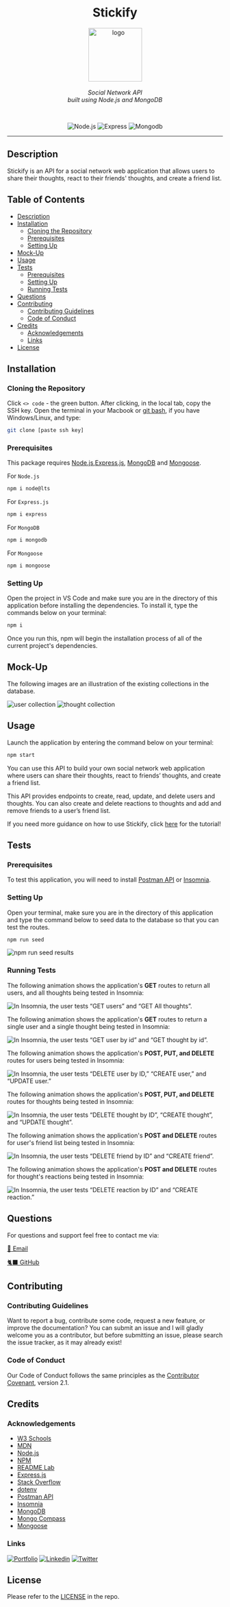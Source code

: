 <h1 align="center"> Stickify </h1>

<p align="center">
    <img src="./assets/logo.png" alt="logo" width="125px" height="125px" />
  <br><br>
  <i> Social Network API
    <br> built using Node.js and MongoDB</i>
  <br>
</p>
<br>

<div align="center">

![Node.js](https://img.shields.io/badge/node.js-AA336A?logo=node.js)
![Express](https://img.shields.io/badge/express-AA336A?logo=express)
![Mongodb](https://img.shields.io/badge/mongodb-AA336A?logo=mongodb)

</div>

---

## Description

Stickify is an API for a social network web application that allows users to share their thoughts, react to their friends' thoughts, and create a friend list.

## Table of Contents

- [Description](#description)
- [Installation](#installation)
  - [Cloning the Repository](#cloning-the-repository)
  - [Prerequisites](#prerequisites)
  - [Setting Up](#setting-up)
- [Mock-Up](#mock-up)
- [Usage](#usage)
- [Tests](#tests)
  - [Prerequisites](#prerequisites-1)
  - [Setting Up](#setting-up-1)
  - [Running Tests](#running-tests)
- [Questions](#questions)
- [Contributing](#contributing)
  - [Contributing Guidelines](#contributing-guidelines)
  - [Code of Conduct](#code-of-conduct)
- [Credits](#credits)
  - [Acknowledgements](#acknowledgements)
  - [Links](#links)
- [License](#license)

## Installation

### Cloning the Repository

Click `<> code` - the green button. After clicking, in the local tab, copy the SSH key. Open the terminal in your Macbook or [git bash](https://git-scm.com/downloads), if you have Windows/Linux, and type:

```bash
git clone [paste ssh key]
```

### Prerequisites

This package requires [Node.js](https://nodejs.org/en/download/),[Express.js](https://expressjs.com/), [MongoDB](https://www.npmjs.com/package/mongodb) and [Mongoose](https://www.npmjs.com/package/mongoose).

For `Node.js`

```bash
npm i node@lts
```

For `Express.js`

```bash
npm i express
```

For `MongoDB`

```bash
npm i mongodb
```

For `Mongoose`

```bash
npm i mongoose
```

### Setting Up

Open the project in VS Code and make sure you are in the directory of this application before installing the dependencies. To install it, type the commands below on your terminal:

```bash
npm i
```

Once you run this, npm will begin the installation process of all of the current project's dependencies.

## Mock-Up

The following images are an illustration of the existing collections in the database.

<img src="./assets/user.png" alt="user collection" />
<img src="./assets/thought.png" alt="thought collection" />


## Usage

Launch the application by entering the command below on your terminal:

```bash
npm start
```

You can use this API to build your own social network web application where users can share their thoughts, react to friends’ thoughts, and create a friend list.

This API provides endpoints to create, read, update, and delete users and thoughts. You can also create and delete reactions to thoughts and add and remove friends to a user’s friend list.

If you need more guidance on how to use Stickify, click [here](https://drive.google.com/file/d/1W4BDybJLhourhyLzCxMwgYOScv82ov4O/view) for the tutorial!

## Tests

### Prerequisites

To test this application, you will need to install [Postman API](https://www.postman.com/downloads/) or [Insomnia](https://insomnia.rest/download).

### Setting Up

Open your terminal, make sure you are in the directory of this application and type the command below to seed data to the database so that you can test the routes.

```bash
npm run seed
```

![npm run seed results](assets/test.png)

### Running Tests

The following animation shows the application's **GET** routes to return all users, and all thoughts being tested in Insomnia:

![In Insomnia, the user tests “GET users” and “GET All thoughts”.](./assets/demo1.gif)

The following animation shows the application's **GET** routes to return a single user and a single thought being tested in Insomnia:

![In Insomnia, the user tests “GET user by id” and “GET thought by id”.](./assets/demo2.gif)

The following animation shows the application's **POST, PUT, and DELETE** routes for users being tested in Insomnia:

![In Insomnia, the user tests “DELETE user by ID,” “CREATE user,” and “UPDATE user.”](./assets/demo3.gif)

The following animation shows the application's **POST, PUT, and DELETE** routes for thoughts being tested in Insomnia:

![In Insomnia, the user tests “DELETE thought by ID”, “CREATE thought”, and “UPDATE thought”.](./assets/demo4.gif)

The following animation shows the application's **POST and DELETE** routes for user's friend list being tested in Insomnia:

![In Insomnia, the user tests “DELETE friend by ID” and “CREATE friend”.](./assets/demo5.gif)

The following animation shows the application's **POST and DELETE** routes for thought's reactions being tested in Insomnia:

![In Insomnia, the user tests “DELETE reaction by ID” and “CREATE reaction.”](./assets/demo6.gif)

## Questions

For questions and support feel free to contact me via:

<a href="mailto:larigens@gmail.com">📧 Email </a>

<a href="https://github.com/larigens">🐈‍⬛ GitHub </a>

## Contributing

### Contributing Guidelines

Want to report a bug, contribute some code, request a new feature, or improve the documentation? You can submit an issue and I will gladly welcome you as a contributor, but before submitting an issue, please search the issue tracker, as it may already exist!

### Code of Conduct

Our Code of Conduct follows the same principles as the [Contributor Covenant](https://www.contributor-covenant.org/version/2/1/code_of_conduct/), version 2.1.

## Credits

### Acknowledgements

- [W3 Schools](https://www.w3schools.com)
- [MDN](https://developer.mozilla.org/en-US/)
- [Node.js](https://nodejs.org/en/)
- [NPM](https://www.npmjs.com/)
- [README Lab](https://github.com/larigens/readme-lab)
- [Express.js](https://expressjs.com/en/4x/api.html)
- [Stack Overflow](https://stackoverflow.com/)
- [dotenv](https://www.npmjs.com/package/dotenv)
- [Postman API](https://www.postman.com/)
- [Insomnia](https://insomnia.rest/)
- [MongoDB](https://www.mongodb.com/docs/manual/tutorial/getting-started/)
- [Mongo Compass](https://www.mongodb.com/products/compass)
- [Mongoose](https://mongoosejs.com/docs/guide.html)

### Links

[![Portfolio](https://img.shields.io/badge/my_portfolio-000?style=flat&logo=ko-fi&logoColor=white)](https://lari-gui.herokuapp.com/)
[![Linkedin](https://img.shields.io/badge/linkedin-0A66C2?style=flat&logo=linkedin&logoColor=white)](https://www.linkedin.com/in/lari-gui/)
[![Twitter](https://img.shields.io/badge/twitter-1DA1F2?style=flat&logo=twitter&logoColor=white)](https://twitter.com/coffeebr_eak)

## License

Please refer to the [LICENSE](https://choosealicense.com/licenses/apache-2.0/) in the repo.
